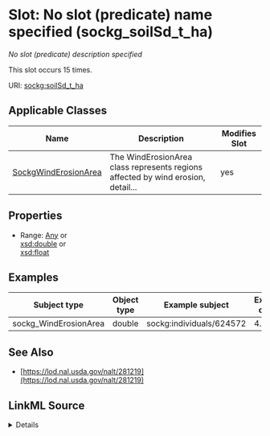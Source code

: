 

# Slot: No slot (predicate) name specified (sockg_soilSd_t_ha)


_No slot (predicate) description specified_






This slot occurs 15 times.


URI: [sockg:soilSd_t_ha](https://idir.uta.edu/sockg-ontology/docs/soilSd_t_ha)



<!-- no inheritance hierarchy -->





## Applicable Classes

| Name | Description | Modifies Slot |
| --- | --- | --- |
| [SockgWindErosionArea](../classes/SockgWindErosionArea.md) | The WindErosionArea class represents regions affected by wind erosion, detail... |  yes  |







## Properties

* Range: [Any](../classes/Any.md)&nbsp;or&nbsp;<br />[xsd:double](http://www.w3.org/2001/XMLSchema#double)&nbsp;or&nbsp;<br />[xsd:float](http://www.w3.org/2001/XMLSchema#float)






## Examples

| Subject type | Object type | Example subject | Example object | Occurrences |
| --- | --- | --- | --- | --- |
| sockg_WindErosionArea | double | sockg:individuals/624572 | 4.4 | 15 |


## See Also

* [https://lod.nal.usda.gov/nalt/281219](https://lod.nal.usda.gov/nalt/281219)



## LinkML Source

<details>

```yaml
name: sockg_soilSd_t_ha
annotations:
  count:
    tag: count
    value: 15
description: No slot (predicate) description specified
title: No slot (predicate) name specified
examples:
- object:
    example_object: '4.4'
    example_object_type: double
    example_predicate: sockg:soilSd_t_ha
    example_subject: sockg:individuals/624572
    example_subject_type: sockg_WindErosionArea
from_schema: soc-kg
see_also:
- https://lod.nal.usda.gov/nalt/281219
rank: 1000
domain: sockg_WindErosionArea
slot_uri: sockg:soilSd_t_ha
alias: sockg_soilSd_t_ha
domain_of:
- sockg_WindErosionArea
range: Any
any_of:
- range: double
- range: float

```
</details>